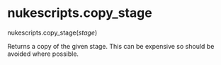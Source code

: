 # nukescripts.copy_stage
nukescripts.copy_stage(_stage_)

Returns a copy of the given stage. This can be expensive so should be avoided where possible.